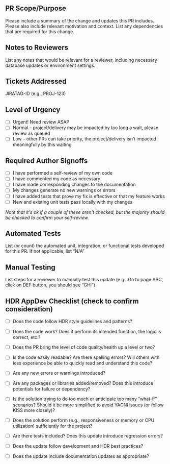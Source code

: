 ## PR Scope/Purpose
Please include a summary of the change and updates this PR includes. Please also include relevant motivation and context. List any dependencies that are required for this change.

## Notes to Reviewers
List any notes that would be relevant for a reviewer, including necessary database updates or environment settings.

## Tickets Addressed
JIRATAG-ID (e.g., PROJ-123)

## Level of Urgency
- [ ] Urgent! Need review ASAP
- [ ] Normal – project/delivery may be impacted by too long a wait, please review as queued
- [ ] Low – other PRs can take priority, the project/delivery isn’t impacted meaningfully by this waiting

## Required Author Signoffs
- [ ] I have performed a self-review of my own code
- [ ] I have commented my code as necessary
- [ ] I have made corresponding changes to the documentation
- [ ] My changes generate no new warnings or errors
- [ ] I have added tests that prove my fix is effective or that my feature works
- [ ] New and existing unit tests pass locally with my changes

*Note that it's ok if a couple of these aren't checked, but the majority should be checked to confirm your self-review.*

## Automated Tests
List (or count) the automated unit, integration, or functional tests developed for this PR. If not applicable, list “N/A”

## Manual Testing
List steps for a reviewer to manually test this update (e.g., Go to page ABC, click on DEF button, you should see “GHI”)

## HDR AppDev Checklist (check to confirm consideration)
- [ ] Does the code follow HDR style guidelines and patterns?
- [ ] Does the code work? Does it perform its intended function, the logic is correct, etc.?
- [ ] Does the PR bring the level of code quality/health up a level or two?
- [ ] Is the code easily readable? Are there spelling errors? Will others with less experience be able to quickly read and understand this code?
- [ ] Are any new errors or warnings introduced? 
- [ ] Are any packages or libraries added/removed? Does this introduce potentials for failure or dependency?
- [ ] Is the solution trying to do too much or anticipate too many “what-if” scenarios? Should it be more simplified to avoid YAGNI issues (or follow KISS more closely)? 
- [ ] Does the solution perform (e.g., responsiveness or memory or CPU utilization) sufficiently for the project?
- [ ] Are there tests included? Does this update introduce regression errors?
- [ ] Does the update follow development and HDR best practices?
- [ ] Does the update include documentation updates as appropriate?

